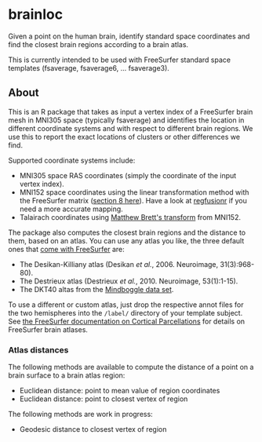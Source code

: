 # brainloc
Given a point on the human brain, identify standard space coordinates and find the closest brain regions according to a brain atlas.

This is currently intended to be used with FreeSurfer standard space templates (fsaverage, fsaverage6, ... fsaverage3).

## About

This is an R package that takes as input a vertex index of a FreeSurfer brain mesh in MNI305 space (typically fsaverage) and identifies the location in different coordinate systems and with respect to different brain regions. We use this to report the exact locations of clusters or other differences we find.

Supported coordinate systems include:

* MNI305 space RAS coordinates (simply the coordinate of the input vertex index).
* MNI152 space coordinates using the linear transformation method with the FreeSurfer matrix ([section 8 here](https://surfer.nmr.mgh.harvard.edu/fswiki/CoordinateSystems)). Have a look at [regfusionr](https://github.com/dfsp-spirit/regfusionr) if you need a more accurate mapping.
* Talairach coordinates using [Matthew Brett's transform](http://brainmap.org/training/BrettTransform.html) from MNI152.

The package also computes the closest brain regions and the distance to them, based on an atlas. You can use any atlas you like, the three default ones that [come with FreeSurfer](https://surfer.nmr.mgh.harvard.edu/fswiki/CorticalParcellation) are:

* The Desikan-Killiany atlas (Desikan *et al.*, 2006. Neuroimage, 31(3):968-80).
* The Destrieux atlas (Destrieux *et al.*, 2010. Neuroimage, 53(1):1-15).
* The DKT40 altas from the [Mindboggle data set](https://mindboggle.info/data.html).

To use a different or custom atlas, just drop the respective annot files for the two hemispheres into the `/label/` directory of your template subject. See [the FreeSurfer documentation on Cortical Parcellations](https://surfer.nmr.mgh.harvard.edu/fswiki/CorticalParcellation) for details on FreeSurfer brain atlases.


### Atlas distances

The following methods are available to compute the distance of a point on a brain surface to a brain atlas region:

* Euclidean distance: point to mean value of region coordinates
* Euclidean distance: point to closest vertex of region

The following methods are work in progress:

* Geodesic distance to closest vertex of region

